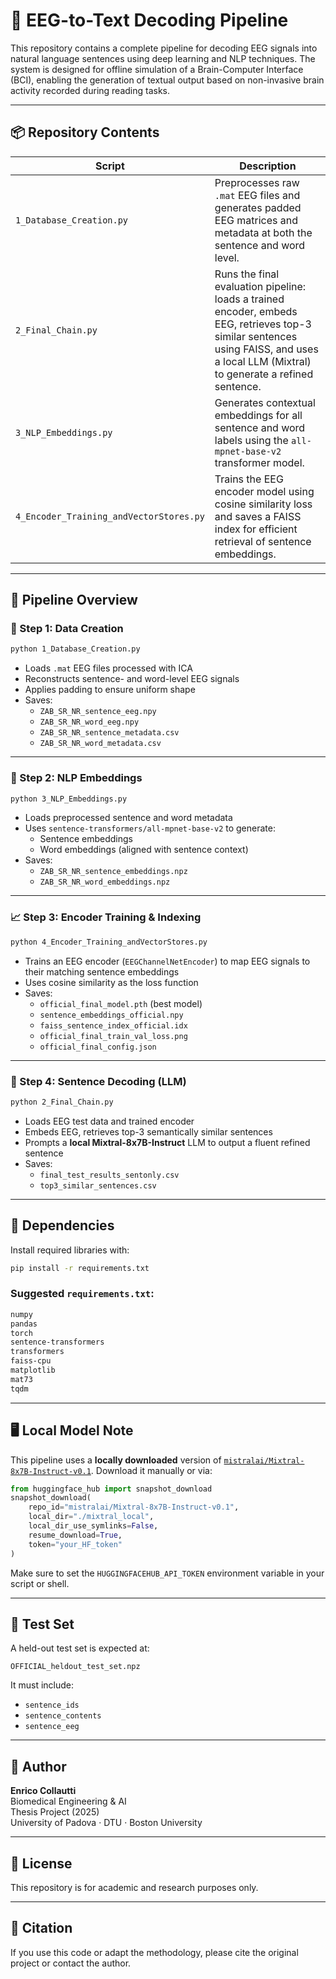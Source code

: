 # 🧠 EEG-to-Text Decoding Pipeline

This repository contains a complete pipeline for decoding EEG signals into natural language sentences using deep learning and NLP techniques. The system is designed for offline simulation of a Brain-Computer Interface (BCI), enabling the generation of textual output based on non-invasive brain activity recorded during reading tasks.

---

## 📦 Repository Contents

| Script | Description |
|--------|-------------|
| `1_Database_Creation.py` | Preprocesses raw `.mat` EEG files and generates padded EEG matrices and metadata at both the sentence and word level. |
| `2_Final_Chain.py` | Runs the final evaluation pipeline: loads a trained encoder, embeds EEG, retrieves top-3 similar sentences using FAISS, and uses a local LLM (Mixtral) to generate a refined sentence. |
| `3_NLP_Embeddings.py` | Generates contextual embeddings for all sentence and word labels using the `all-mpnet-base-v2` transformer model. |
| `4_Encoder_Training_andVectorStores.py` | Trains the EEG encoder model using cosine similarity loss and saves a FAISS index for efficient retrieval of sentence embeddings. |

---

## 🔄 Pipeline Overview

### 🧪 Step 1: Data Creation

```bash
python 1_Database_Creation.py
```

- Loads `.mat` EEG files processed with ICA
- Reconstructs sentence- and word-level EEG signals
- Applies padding to ensure uniform shape
- Saves:
  - `ZAB_SR_NR_sentence_eeg.npy`
  - `ZAB_SR_NR_word_eeg.npy`
  - `ZAB_SR_NR_sentence_metadata.csv`
  - `ZAB_SR_NR_word_metadata.csv`

---

### 🧠 Step 2: NLP Embeddings

```bash
python 3_NLP_Embeddings.py
```

- Loads preprocessed sentence and word metadata
- Uses `sentence-transformers/all-mpnet-base-v2` to generate:
  - Sentence embeddings
  - Word embeddings (aligned with sentence context)
- Saves:
  - `ZAB_SR_NR_sentence_embeddings.npz`
  - `ZAB_SR_NR_word_embeddings.npz`

---

### 📈 Step 3: Encoder Training & Indexing

```bash
python 4_Encoder_Training_andVectorStores.py
```

- Trains an EEG encoder (`EEGChannelNetEncoder`) to map EEG signals to their matching sentence embeddings
- Uses cosine similarity as the loss function
- Saves:
  - `official_final_model.pth` (best model)
  - `sentence_embeddings_official.npy`
  - `faiss_sentence_index_official.idx`
  - `official_final_train_val_loss.png`
  - `official_final_config.json`

---

### 🤖 Step 4: Sentence Decoding (LLM)

```bash
python 2_Final_Chain.py
```

- Loads EEG test data and trained encoder
- Embeds EEG, retrieves top-3 semantically similar sentences
- Prompts a **local Mixtral-8x7B-Instruct** LLM to output a fluent refined sentence
- Saves:
  - `final_test_results_sentonly.csv`
  - `top3_similar_sentences.csv`

---

## 🧩 Dependencies

Install required libraries with:

```bash
pip install -r requirements.txt
```

### Suggested `requirements.txt`:

```txt
numpy
pandas
torch
sentence-transformers
transformers
faiss-cpu
matplotlib
mat73
tqdm
```

---

## 🖥️ Local Model Note

This pipeline uses a **locally downloaded** version of [`mistralai/Mixtral-8x7B-Instruct-v0.1`](https://huggingface.co/mistralai/Mixtral-8x7B-Instruct-v0.1). Download it manually or via:

```python
from huggingface_hub import snapshot_download
snapshot_download(
    repo_id="mistralai/Mixtral-8x7B-Instruct-v0.1",
    local_dir="./mixtral_local",
    local_dir_use_symlinks=False,
    resume_download=True,
    token="your_HF_token"
)
```

Make sure to set the `HUGGINGFACEHUB_API_TOKEN` environment variable in your script or shell.

---

## 🧪 Test Set

A held-out test set is expected at:

```
OFFICIAL_heldout_test_set.npz
```

It must include:
- `sentence_ids`
- `sentence_contents`
- `sentence_eeg`

---

## 📌 Author

**Enrico Collautti**  
Biomedical Engineering & AI  
Thesis Project (2025)  
University of Padova · DTU · Boston University

---

## 📜 License

This repository is for academic and research purposes only.

---

## 🔗 Citation

If you use this code or adapt the methodology, please cite the original project or contact the author.
